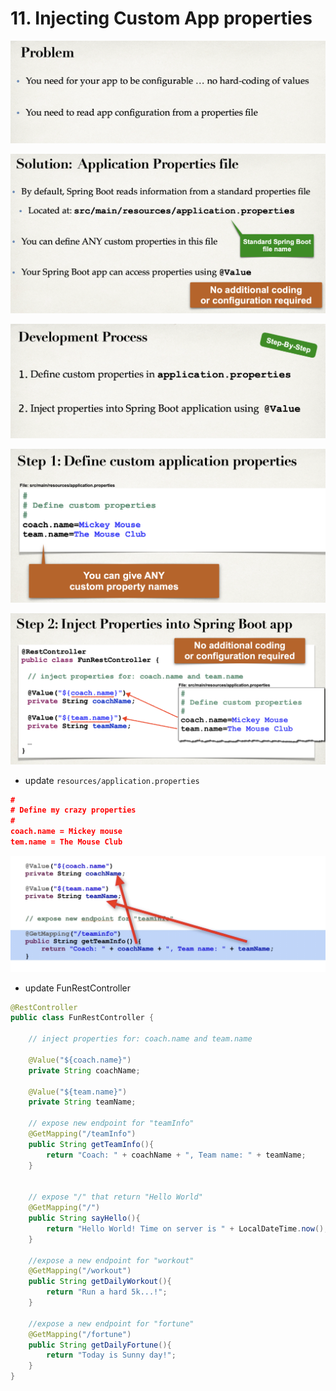 # 11. Injecting Custom App properties

![](img/2020-04-02-02-30-55.png)

![](img/2020-04-02-02-31-22.png)

![](img/2020-04-02-02-31-36.png)

![](img/2020-04-02-02-36-35.png)

![](img/2020-04-02-02-37-11.png)

- update `resources/application.properties`

```json
#
# Define my crazy properties
#
coach.name = Mickey mouse
tem.name = The Mouse Club
```

![](img/2020-04-02-02-46-14.png)

- update FunRestController

```java
@RestController
public class FunRestController {

    // inject properties for: coach.name and team.name

    @Value("${coach.name}")
    private String coachName;

    @Value("${team.name}")
    private String teamName;

    // expose new endpoint for "teamInfo"
    @GetMapping("/teamInfo")
    public String getTeamInfo(){
        return "Coach: " + coachName + ", Team name: " + teamName;
    }


    // expose "/" that return "Hello World"
    @GetMapping("/")
    public String sayHello(){
        return "Hello World! Time on server is " + LocalDateTime.now(); //Current time stamp
    }

    //expose a new endpoint for "workout"
    @GetMapping("/workout")
    public String getDailyWorkout(){
        return "Run a hard 5k...!";
    }

    //expose a new endpoint for "fortune"
    @GetMapping("/fortune")
    public String getDailyFortune(){
        return "Today is Sunny day!";
    }
}
```


























